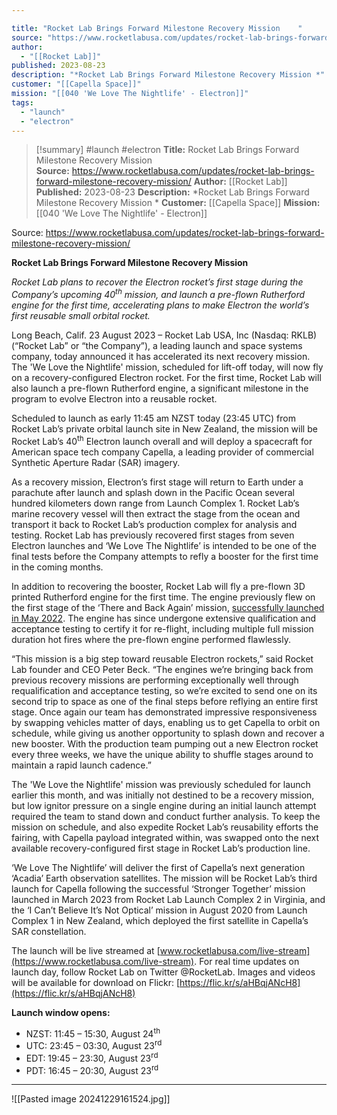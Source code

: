 ```yaml
---

title: "Rocket Lab Brings Forward Milestone Recovery Mission    "
source: "https://www.rocketlabusa.com/updates/rocket-lab-brings-forward-milestone-recovery-mission/"
author:
  - "[[Rocket Lab]]"
published: 2023-08-23
description: "*Rocket Lab Brings Forward Milestone Recovery Mission *"
customer: "[[Capella Space]]"
mission: "[[040 'We Love The Nightlife' - Electron]]"
tags:
  - "launch"
  - "electron"
---
```

>[!summary]
#launch #electron
**Title:** Rocket Lab Brings Forward Milestone Recovery Mission    
**Source:** https://www.rocketlabusa.com/updates/rocket-lab-brings-forward-milestone-recovery-mission/
**Author:** [[Rocket Lab]]
**Published:** 2023-08-23
**Description:** *Rocket Lab Brings Forward Milestone Recovery Mission *
**Customer:** [[Capella Space]]
**Mission:** [[040 'We Love The Nightlife' - Electron]]

Source: https://www.rocketlabusa.com/updates/rocket-lab-brings-forward-milestone-recovery-mission/

**Rocket Lab Brings Forward Milestone Recovery Mission**   

*Rocket Lab plans to recover the Electron rocket’s first stage during the Company’s upcoming 40<sup>th</sup> mission, and launch a pre-flown Rutherford engine for the first time, accelerating plans to make Electron the world’s first reusable small orbital rocket.*

Long Beach, Calif. 23 August 2023 – Rocket Lab USA, Inc (Nasdaq: RKLB) (“Rocket Lab” or “the Company”), a leading launch and space systems company, today announced it has accelerated its next recovery mission. The 'We Love the Nightlife' mission, scheduled for lift-off today, will now fly on a recovery-configured Electron rocket. For the first time, Rocket Lab will also launch a pre-flown Rutherford engine, a significant milestone in the program to evolve Electron into a reusable rocket.

Scheduled to launch as early 11:45 am NZST today (23:45 UTC) from Rocket Lab’s private orbital launch site in New Zealand, the mission will be Rocket Lab’s 40<sup>th</sup> Electron launch overall and will deploy a spacecraft for American space tech company Capella, a leading provider of commercial Synthetic Aperture Radar (SAR) imagery.

As a recovery mission, Electron’s first stage will return to Earth under a parachute after launch and splash down in the Pacific Ocean several hundred kilometers down range from Launch Complex 1. Rocket Lab’s marine recovery vessel will then extract the stage from the ocean and transport it back to Rocket Lab’s production complex for analysis and testing. Rocket Lab has previously recovered first stages from seven Electron launches and ‘We Love The Nightlife’ is intended to be one of the final tests before the Company attempts to refly a booster for the first time in the coming months.

In addition to recovering the booster, Rocket Lab will fly a pre-flown 3D printed Rutherford engine for the first time. The engine previously flew on the first stage of the ‘There and Back Again’ mission, [successfully launched in May 2022](https://www.youtube.com/live/6nODVPGHQcc?feature=share). The engine has since undergone extensive qualification and acceptance testing to certify it for re-flight, including multiple full mission duration hot fires where the pre-flown engine performed flawlessly.

“This mission is a big step toward reusable Electron rockets,” said Rocket Lab founder and CEO Peter Beck. “The engines we’re bringing back from previous recovery missions are performing exceptionally well through requalification and acceptance testing, so we’re excited to send one on its second trip to space as one of the final steps before reflying an entire first stage. Once again our team has demonstrated impressive responsiveness by swapping vehicles matter of days, enabling us to get Capella to orbit on schedule, while giving us another opportunity to splash down and recover a new booster. With the production team pumping out a new Electron rocket every three weeks, we have the unique ability to shuffle stages around to maintain a rapid launch cadence.”

The 'We Love the Nightlife' mission was previously scheduled for launch earlier this month, and was initially not destined to be a recovery mission, but low ignitor pressure on a single engine during an initial launch attempt required the team to stand down and conduct further analysis. To keep the mission on schedule, and also expedite Rocket Lab’s reusability efforts the fairing, with Capella payload integrated within, was swapped onto the next available recovery-configured first stage in Rocket Lab’s production line.  

‘We Love The Nightlife’ will deliver the first of Capella’s next generation ‘Acadia’ Earth observation satellites. The mission will be Rocket Lab’s third launch for Capella following the successful ‘Stronger Together’ mission launched in March 2023 from Rocket Lab Launch Complex 2 in Virginia, and the ‘I Can’t Believe It’s Not Optical’ mission in August 2020 from Launch Complex 1 in New Zealand, which deployed the first satellite in Capella’s SAR constellation.

The launch will be live streamed at [www.rocketlabusa.com/live-stream](https://www.rocketlabusa.com/live-stream). For real time updates on launch day, follow Rocket Lab on Twitter @RocketLab. Images and videos will be available for download on Flickr: [https://flic.kr/s/aHBqjANcH8](https://flic.kr/s/aHBqjANcH8)

**Launch window opens:**

- NZST: 11:45 – 15:30, August 24<sup>th</sup>
- UTC: 23:45 – 03:30, August 23<sup>rd</sup>
- EDT: 19:45 – 23:30, August 23<sup>rd</sup>
- PDT: 16:45 – 20:30, August 23<sup>rd</sup>

---

![[Pasted image 20241229161524.jpg]]
